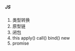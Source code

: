<!--
 * @Author: myname
 * @Date: 2021-05-11 16:39:02
 * @LastEditors: Do not edit
 * @LastEditTime: 2021-05-11 16:42:03
-->

##### JS

1. 类型转换
2. 原型链
3. 闭包
4. this apply() call() bind() new
5. promise
